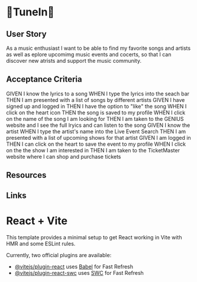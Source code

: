 # :musical_note:TuneIn:musical_note:

## User Story

As a music enthusiast I want to be able to find my favorite songs and artists as well as eplore upcomimg music events and cocerts, so that I can discover new atrists and support the music community.

## Acceptance Criteria


GIVEN I know the lyrics to a song
WHEN I type the lyrics into the seach bar
THEN I am presented with a list of songs by different artists
GIVEN I have signed up and logged in
THEN I have the option to "like" the song
WHEN I click on the heart icon
THEN the song is saved to my profile
WHEN I click on the name of the song I am looking for
THEN I am taken to the GENIUS website and I see the full lryics and can listen to the song
GIVEN I know the artist
WHEN I type the artist's name into the Live Event Search
THEN I am presented with a list of upcoming shows for that artist
GIVEN I am logged in
THEN I can click on the heart to save the event to my profile
WHEN I click on the the show I am interested in
THEN I am taken to the TicketMaster website where I can shop and purchase tickets


## Resources



## Links



# React + Vite

This template provides a minimal setup to get React working in Vite with HMR and some ESLint rules.

Currently, two official plugins are available:

- [@vitejs/plugin-react](https://github.com/vitejs/vite-plugin-react/blob/main/packages/plugin-react/README.md) uses [Babel](https://babeljs.io/) for Fast Refresh
- [@vitejs/plugin-react-swc](https://github.com/vitejs/vite-plugin-react-swc) uses [SWC](https://swc.rs/) for Fast Refresh
